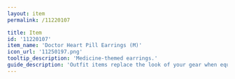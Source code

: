 ```yaml
---
layout: item
permalink: /11220107

title: Item
id: '11220107'
item_name: 'Doctor Heart Pill Earrings (M)'
icon_url: '11250197.png'
tooltip_description: 'Medicine-themed earrings.'
guide_description: 'Outfit items replace the look of your gear when equipped.'
---
```

